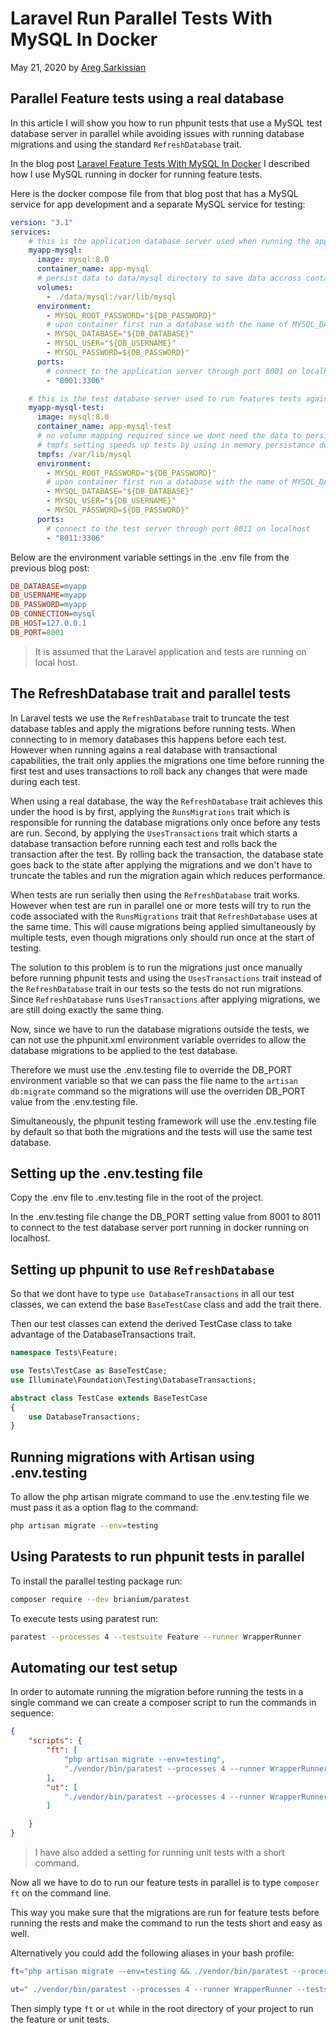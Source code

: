 # Laravel Run Parallel Tests With MySQL In Docker

May 21, 2020 by [Areg Sarkissian](https://aregsar.com/about)

## Parallel Feature tests using a real database

In this article I will show you how to run phpunit tests that use a MySQL test database server in parallel while avoiding issues with running database migrations and using the standard `RefreshDatabase` trait.

In the blog post [Laravel Feature Tests With MySQL In Docker](https://aregsar.com/blog/2020/laravel-feature-tests-with-mysql-in-docker)
I described how I use MySQL running in docker for running feature tests.

Here is the docker compose file from that blog post that has a MySQL service for app development and a separate MySQL service for testing:

```yml
version: "3.1"
services:
    # this is the application database server used when running the app locally
    myapp-mysql:
      image: mysql:8.0
      container_name: app-mysql
      # persist data to data/mysql directory to save data accross container runs
      volumes:
        - ./data/mysql:/var/lib/mysql
      environment:
        - MYSQL_ROOT_PASSWORD="${DB_PASSWORD}"
        # upon container first run a database with the name of MYSQL_DATABASE setting will be created
        - MYSQL_DATABASE="${DB_DATABASE}"
        - MYSQL_USER="${DB_USERNAME}"
        - MYSQL_PASSWORD=${DB_PASSWORD}"
      ports:
        # connect to the application server through port 8001 on localhost
        - "8001:3306"

    # this is the test database server used to run features tests against
    myapp-mysql-test:
      image: mysql:8.0
      container_name: app-mysql-test
      # no volume mapping required since we dont need the data to persist after container is shut down
      # tmpfs setting speeds up tests by using in memory persistance during tests
      tmpfs: /var/lib/mysql
      environment:
        - MYSQL_ROOT_PASSWORD="${DB_PASSWORD}"
        # upon container first run a database with the name of MYSQL_DATABASE setting will be created
        - MYSQL_DATABASE="${DB_DATABASE}"
        - MYSQL_USER="${DB_USERNAME}"
        - MYSQL_PASSWORD=${DB_PASSWORD}"
      ports:
        # connect to the test server through port 8011 on localhost
        - "8011:3306"
```

Below are the environment variable settings in the .env file from the previous blog post:

```ini 
DB_DATABASE=myapp
DB_USERNAME=myapp
DB_PASSWORD=myapp
DB_CONNECTION=mysql
DB_HOST=127.0.0.1
DB_PORT=8001
```

> It is assumed that the Laravel application and tests are running on local host.

## The RefreshDatabase trait and parallel tests

In Laravel tests we use the `RefreshDatabase` trait to truncate the test database tables and apply the migrations before running tests. When connecting to in memory databases this happens before each test. However when running agains a real database with transactional capabilities, the trait only applies the migrations one time before running the first test and uses transactions to roll back any changes that were made during each test.

When using a real database, the way the `RefreshDatabase` trait achieves this under the hood is by first, applying the `RunsMigrations` trait which is responsible for running the database migrations only once before any tests are run. Second, by applying the `UsesTransactions` trait which starts a database transaction before running each test and rolls back the transaction after the test. By rolling back the transaction, the database state goes back to the state after applying the migrations and we don't have to truncate the tables and run the migration again which reduces performance.

When tests are run serially then using the `RefreshDatabase` trait works. However when test are run in parallel one or more tests will try to run the code associated with the `RunsMigrations` trait that `RefreshDatabase` uses at the same time. This will cause migrations being applied simultaneously by multiple tests, even though migrations only should run once at the start of testing.

The solution to this problem is to run the migrations just once manually before running phpunit tests and using the `UsesTransactions` trait instead of the  `RefreshDatabase` trait in our tests so the tests do not run migrations. Since `RefreshDatabase` runs `UsesTransactions` after applying migrations, we are still doing exactly the same thing.

Now, since we have to run the database migrations outside the tests, we can not use the phpunit.xml environment variable overrides to allow the database migrations to be applied to the test database.

Therefore we must use the .env.testing file to override the DB_PORT environment variable so that we can pass the file name to the `artisan db:migrate` command so the migrations will use the overriden DB_PORT value from the .env.testing file.

Simultaneously, the phpunit testing framework will use the .env.testing file by default so that both the migrations and the tests will use the same test database.

## Setting up the .env.testing file

Copy the .env file to .env.testing file in the root of the project.

In the .env.testing file change the DB_PORT setting value from 8001 to 8011 to connect to the test database server port running in docker running on localhost.

## Setting up phpunit to use `RefreshDatabase`

So that we dont have to type `use DatabaseTransactions` in all our test classes, we can extend the base `BaseTestCase` class and add the trait there.

Then our test classes can extend the derived TestCase class to take advantage of the DatabaseTransactions trait.

```php
namespace Tests\Feature;

use Tests\TestCase as BaseTestCase;
use Illuminate\Foundation\Testing\DatabaseTransactions;

abstract class TestCase extends BaseTestCase
{
    use DatabaseTransactions;
}
```

## Running migrations with Artisan using .env.testing

To allow the php artisan migrate command to use the .env.testing file we must pass it as a option flag to the command:

```bash
php artisan migrate --env=testing
```

## Using Paratests to run phpunit tests in parallel

To install the parallel testing package run:

```bash
composer require --dev brianium/paratest
```

To execute tests using paratest run:

```bash
paratest --processes 4 --testsuite Feature --runner WrapperRunner
```

## Automating our test setup

In order to automate running the migration before running the tests in a single command we can create a composer script to run the commands in sequence:

```json
{
    "scripts": {
        "ft": [
            "php artisan migrate --env=testing",
            "./vendor/bin/paratest --processes 4 --runner WrapperRunner --testsuite Feature"
        ],
        "ut": [
            "./vendor/bin/paratest --processes 4 --runner WrapperRunner --testsuite Unit"
        ]

    }
}
```

> I have also added a setting for running unit tests with a short command.

Now all we have to do to run our feature tests in parallel is to type
`composer ft` on the command line.

This way you make sure that the migrations are run for feature tests before running the rests and make the command to run the tests short and easy as well.

Alternatively you could add the following aliases in your bash profile:

```bash
ft="php artisan migrate --env=testing && ./vendor/bin/paratest --processes 4 --runner WrapperRunner --testsuite Feature"
```

```bash
ut=" ./vendor/bin/paratest --processes 4 --runner WrapperRunner --testsuite Unit"
```

Then simply type `ft` or `ut` while in the root directory of your project to run the feature or unit tests.
